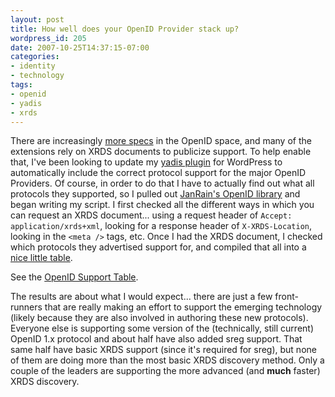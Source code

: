 ```yaml
---
layout: post
title: How well does your OpenID Provider stack up?
wordpress_id: 205
date: 2007-10-25T14:37:15-07:00
categories:
- identity
- technology
tags:
- openid
- yadis
- xrds
---
```

There are increasingly [more specs][] in the OpenID space, and many of the extensions rely on XRDS documents to
publicize support.  To help enable that, I've been looking to update my [yadis plugin][] for WordPress to automatically
include the correct protocol support for the major OpenID Providers.  Of course, in order to do that I have to actually
find out what all protocols they supported, so I pulled out [JanRain's OpenID library][openid library] and began writing
my script.  I first checked all the different ways in which you can request an XRDS document... using a request header
of `Accept: application/xrds+xml`, looking for a response header of `X-XRDS-Location`, looking in the `<meta />` tags,
etc.  Once I had the XRDS document, I checked which protocols they advertised support for, and compiled that all into a
[nice little table][openid support].  

See the [OpenID Support Table][openid support].

The results are about what I would expect... there are just a few front-runners that are really making an effort to
support the emerging technology (likely because they are also involved in authoring these new protocols).  Everyone else
is supporting some version of the (technically, still current) OpenID 1.x protocol and about half have also added sreg
support.  That same half have basic XRDS support (since it's required for sreg), but none of them are doing more than
the most basic XRDS discovery method.  Only a couple of the leaders are supporting the more advanced (and **much**
faster) XRDS discovery.

[more specs]: http://openid.net/developers/specs/
[yadis plugin]: http://willnorris.com/projects/wp-yadis
[openid library]: http://openidenabled.com/
[openid support]: http://willnorris.com/openid-support

